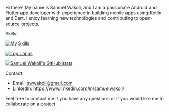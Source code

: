 Hi there! My name is Samuel Wakoli, and I am a passionate Android and Flutter app developer with experience in building mobile apps using Kotlin and Dart. I enjoy learning new technologies and contributing to open-source projects.

Skills:

[![My Skills](https://skillicons.dev/icons?i=kotlin,java,dart,androidstudio,flutter,git,github,firebase,linux)](https://skillicons.dev)

[![Top Langs](https://github-readme-stats.vercel.app/api/top-langs/?username=SamuelWakoli&theme=omni&layout=compact&langs_count=8)](https://github.com/SamuelWakoli/github-readme-stats)

[![Samuel Wakoli's GitHub stats](https://github-readme-stats.vercel.app/api?username=SamuelWakoli&show_icons=true&theme=radical)](https://github.com/SamuelWakoli/github-readme-stats)

Contact:
- Email: swwakoli@gmail.com
- LinkedIn: https://www.linkedin.com/in/samuelwakoli/

Feel free to contact me if you have any questions or if you would like me to collaborate on a project.
